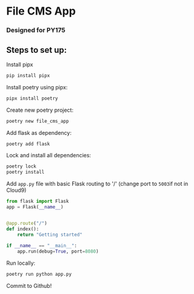 # File CMS App
### Designed for PY175

## Steps to set up:

Install pipx
```python
pip install pipx
```

Install poetry using pipx:
```python
pipx install poetry
```

Create new poetry project:
```python
poetry new file_cms_app
```

Add flask as dependency:
```python
poetry add flask
```

Lock and install all dependencies:
```python
poetry lock
poetry install
```

Add ```app.py``` file with basic Flask routing to '/' (change port to ```5003```if not in Cloud9)
```python
from flask import Flask
app = Flask(__name__)


@app.route("/")
def index():
    return "Getting started"
    
if __name__ == "__main__":
    app.run(debug=True, port=8080)
```

Run locally:
```python
poetry run python app.py
```

Commit to Github!